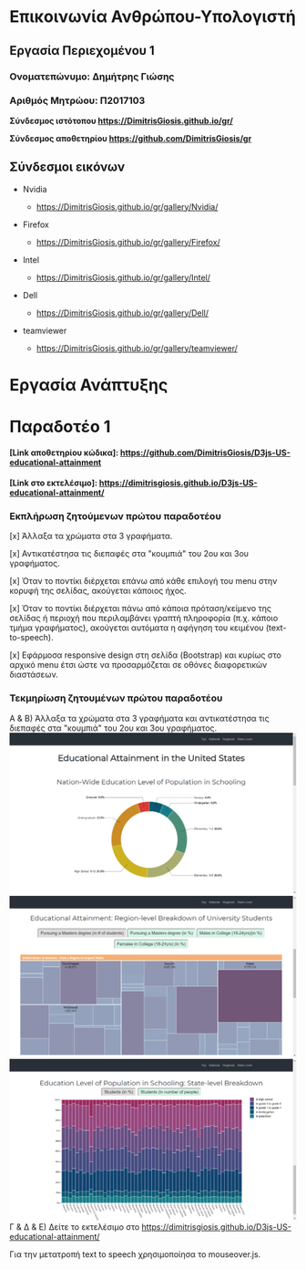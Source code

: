 # Επικοινωνία Ανθρώπου-Υπολογιστή
## Εργασία Περιεχομένου 1
### Ονοματεπώνυμο: Δημήτρης Γιώσης
### Αριθμός Μητρώου: Π2017103

**Σύνδεσμος ιστότοπου https://DimitrisGiosis.github.io/gr/**

**Σύνδεσμος αποθετηρίου https://github.com/DimitrisGiosis/gr**


## Σύνδεσμοι εικόνων

* Nvidia

  * https://DimitrisGiosis.github.io/gr/gallery/Nvidia/

* Firefox

  * https://DimitrisGiosis.github.io/gr/gallery/Firefox/

* Intel

  * https://DimitrisGiosis.github.io/gr/gallery/Intel/

* Dell

  * https://DimitrisGiosis.github.io/gr/gallery/Dell/

* teamviewer

  * https://DimitrisGiosis.github.io/gr/gallery/teamviewer/

# Εργασία Ανάπτυξης 
# Παραδοτέο 1 

#### [Link αποθετηρίου κώδικα]: https://github.com/DimitrisGiosis/D3js-US-educational-attainment
#### [Link στο εκτελέσιμο]: https://dimitrisgiosis.github.io/D3js-US-educational-attainment/

### Εκπλήρωση ζητούμενων πρώτου παραδοτέου

[x] Άλλαξα τα χρώματα στα 3 γραφήματα.

[x] Αντικατέστησα τις διεπαφές στα "κουμπιά" του 2ου και 3ου γραφήματος.

[x] Όταν το ποντίκι διέρχεται επάνω από κάθε επιλογή του menu στην κορυφή της σελίδας, ακούγεται κάποιος ήχος.

[x] Όταν το ποντίκι διέρχεται πάνω από κάποια πρόταση/κείμενο της σελίδας ή περιοχή που περιλαμβάνει γραπτή πληροφορία (π.χ. κάποιο τμήμα     γραφήματος), ακούγεται αυτόματα η αφήγηση του κειμένου (text-to-speech).

[x] Εφάρμοσα responsive design στη σελίδα (Bootstrap) και κυρίως στο αρχικό menu έτσι ώστε να προσαρμόζεται σε οθόνες διαφορετικών διαστάσεων.

### Τεκμηρίωση ζητουμένων πρώτου παραδοτέου

Α & B) Άλλαξα τα χρώματα στα 3 γραφήματα και αντικατέστησα τις διεπαφές στα "κουμπιά" του 2ου και 3ου γραφήματος.
![Screenshot](firstscreen.png)
![Screenshot](secondscreen.png)
![Screenshot](thirdscreen.png)
Γ & Δ & Ε) Δείτε το εκτελέσιμο στο https://dimitrisgiosis.github.io/D3js-US-educational-attainment/

Για την μετατροπή text to speech χρησιμοποίησα το mouseover.js.
